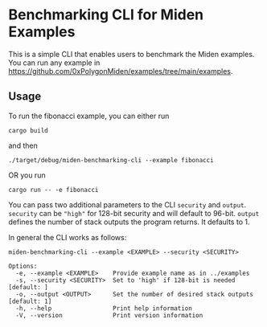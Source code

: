 # Benchmarking CLI for Miden Examples

This is a simple CLI that enables users to benchmark the Miden examples. You can run any example in https://github.com/0xPolygonMiden/examples/tree/main/examples. 

## Usage
To run the fibonacci example, you can either run

```
cargo build
```

and then 

```
./target/debug/miden-benchmarking-cli --example fibonacci
```

OR you run 

```
cargo run -- -e fibonacci   
```

You can pass two additional parameters to the CLI `security` and `output`. `security` can be `"high"` for 128-bit security and will default to 96-bit. `output` defines the number of stack outputs the program returns. It defaults to 1. 

In general the CLI works as follows:

`miden-benchmarking-cli --example <EXAMPLE> --security <SECURITY>`

```
Options:
  -e, --example <EXAMPLE>    Provide example name as in ../examples
  -s, --security <SECURITY>  Set to 'high' if 128-bit is needed [default: ]
  -o, --output <OUTPUT>      Set the number of desired stack outputs [default: 1]
  -h, --help                 Print help information
  -V, --version              Print version information
```

